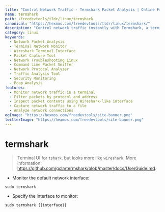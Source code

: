 ```yaml
---
title: "Control Network Traffic - Termshark Packet Analysis | Online Free DevTools by Hexmos"
name: termshark
path: /freedevtools/tldr/linux/termshark
canonical: "https://hexmos.com/freedevtools/tldr/linux/termshark/"
description: "Control network traffic instantly with Termshark, a terminal-based network analyzer. Capture packets, filter protocols, and inspect connections. Free online tool, no registration required."
category: linux
keywords:
  - Network Packet Analysis
  - Terminal Network Monitor
  - Wireshark Terminal Interface
  - Packet Capture Tool
  - Network Troubleshooting Linux
  - Command Line Packet Sniffer
  - Network Protocol Analyzer
  - Traffic Analysis Tool
  - Security Monitoring
  - Pcap Analysis
features:
  - Monitor network traffic in a terminal
  - Filter packets by protocol and address
  - Inspect packet contents using Wireshark-like interface
  - Capture network traffic to a file
  - Analyze network connections
ogImage: "https://hexmos.com/freedevtools/site-banner.png"
twitterImage: "https://hexmos.com/freedevtools/site-banner.png"
---
```


# termshark

> Terminal UI for `tshark`, but looks more like `wireshark`.
> More information: <https://github.com/gcla/termshark/blob/master/docs/UserGuide.md>.

- Monitor the default network interface:

`sudo termshark`

- Specify the interface to monitor:

`sudo termshark {{interface}}`
